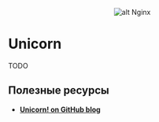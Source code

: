 <p align="center">
  <img  style="max-width:100%;"
        alt="alt Nginx"
        src="https://raw.github.com/uran1980/web-dev-blog/master/Unicorn/images/angry_unicorn.png">
</p>

Unicorn
=======
TODO

## Полезные ресурсы
* **[Unicorn! on GitHub blog](https://github.com/blog/517-unicorn)**

